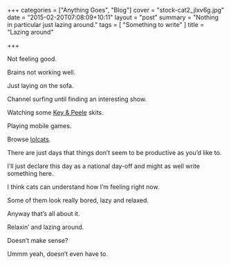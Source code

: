 +++
categories = ["Anything Goes", "Blog"]
cover = "stock-cat2_jlxv6g.jpg"
date = "2015-02-20T07:08:09+10:11"
layout = "post"
summary = "Nothing in particular just lazing around."
tags = [
  "Something to write"
]
title = "Lazing around"

+++

Not feeling good.

Brains not working well.

Just laying on the sofa.

Channel surfing until finding an interesting show.

Watching some [Key & Peele](https://www.youtube.com/watch?v=__d2FMCtgi4) skits.

Playing mobile games.

Browse [lolcats](http://www.lolcats.com/).

There are just days that things don’t seem to be productive as you’d like to.

I’ll just declare this day as a national day-off and might as well write something here.

I think cats can understand how I’m feeling right now.

Some of them look really bored, lazy and relaxed.

Anyway that’s all about it.

Relaxin’ and lazing around.

Doesn’t make sense?

Ummm yeah, doesn’t even have to.
